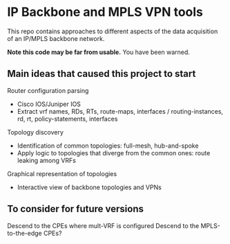 # IP Backbone and MPLS VPN tools

This repo contains approaches to different aspects of the data acquisition of an
IP/MPLS backbone network. 

**Note this code may be far from usable.** You have been warned.

## Main ideas that caused this project to start

Router configuration parsing
 - Cisco IOS/Juniper IOS
 - Extract vrf names, RDs, RTs, route-maps, interfaces / routing-instances, rd, rt, policy-statements, interfaces

Topology discovery
 - Identification of common topologies: full-mesh, hub-and-spoke
 - Apply logic to topologies that diverge from the common ones: route leaking among VRFs

Graphical representation of topologies
 - Interactive view of backbone topologies and VPNs

## To consider for future versions

Descend to the CPEs where mult-VRF is configured
Descend to the MPLS-to-the-edge CPEs?

